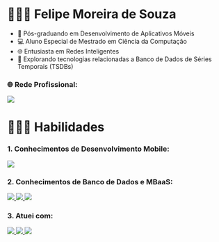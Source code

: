 # 👨🏽‍🎓  Felipe Moreira de Souza

- 📱 Pós-graduando em Desenvolvimento de Aplicativos Móveis
- 💻 Aluno Especial de Mestrado em Ciência da Computação
- 🌐 Entusiasta em Redes Inteligentes
- 💽 Explorando tecnologias relacionadas a Banco de Dados de Séries Temporais (TSDBs)

### 🌐 Rede Profissional:
<a href="https://www.linkedin.com/in/felipe-moreira-b16147200">
    <img src="https://img.shields.io/badge/LinkedIn-0A66C2?style=for-the-badge&logo=linkedin&logoColor=white"/>
</a>

# 🧑🏽‍💻 Habilidades

### 1. Conhecimentos de Desenvolvimento Mobile:
<a href= https://github.com/Fmoreira12>
        <img src="https://img.shields.io/badge/kotlin-%237F52FF.svg?style=for-the-badge&logo=kotlin&logoColor=white"/>
</a>

### 2. Conhecimentos de Banco de Dados e MBaaS:
<a href= https://github.com/Fmoreira12>
        <img src="https://img.shields.io/badge/SQLite-07405E?style=for-the-badge&logo=sqlite&logoColor=white"/>
        <img src="https://img.shields.io/badge/Firebase-039BE5?style=for-the-badge&logo=Firebase&logoColor=white"/>
        <img src="https://img.shields.io/badge/Supabase-3ECF8E?style=for-the-badge&logo=supabase&logoColor=white"/>
</a>        

### 3. Atuei com:
<a href= https://github.com/Fmoreira12>   
        <img src="https://img.shields.io/badge/Microsoft_SQL_Server-CC2927?style=for-the-badge&logo=microsoft-sql-server&logoColor=white"/>            
        <img src="https://img.shields.io/badge/C%23-239120?style=for-the-badge&logo=c-sharp&logoColor=white"/>
        <img src="https://img.shields.io/badge/.NET-5C2D91?style=for-the-badge&logo=.net&logoColor=white"/>
</a>










 




        
       
        
        
